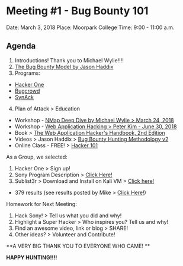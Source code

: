 ﻿

# Meeting #1 - Bug Bounty 101

Date: March 3, 2018
Place: Moorpark College
Time: 9:00 - 11:00 a.m.

 ## Agenda
 

 1. Introductions!  Thank you to Michael Wylie!!!!  
 2. [The Bug Bounty Model by Jason Haddix](https://www.darkreading.com/vulnerabilities---threats/the-bug-bounty-model-21-years-and-counting/a/d-id/1327752) 
 3. Programs:
 * [Hacker One](https://www.hackerone.com/start-hacking)
 * [Bugcrowd](https://bugcrowd.com/user/sign_up)
 * [SynAck](https://www.synack.com)
 4. Plan of Attack > Education
 * Workshop - [NMap Deep Dive by Michael Wylie > March 24, 2018](http://www.issa-vc.org/calendar.html) 
 * Workshop - [Web Application Hacking > Peter Kim - June 30, 2018](https://www.eventbrite.com/e/lethal-security-training-intro-to-web-application-hacking-101-tickets-41686831435)
 * Book > [The Web Application Hacker's Handbook, 2nd Edition](https://www.amazon.com/Web-Application-Hackers-Handbook-Exploiting/dp/1118026470) 
 * Videos > Jason Haddix > [Bug Bounty Hunting Methodology v2](https://www.youtube.com/watch?v=C4ZHAdI8o1w) 
 * Online Class - FREE!  > [Hacker 101](https://www.hacker101.com)

As a Group, we selected:

 1. Hacker One > Sign up!
 2. Sony Program Description > [Click Here!](https://hackerone.com/sony) 
 3. Sublist3r > Download and Install on Kali VM > [Click here!](https://github.com/aboul3la/Sublist3r) 
 * 379 results (see results posted by Mike > [Click Here!](https://github.com/r00tgate/bugbounty101/tree/master/Sony)) 

Homework for Next Meeting:
1. Hack Sony! > Tell us what you did and why!
2. Highlight a Super Hacker > Who inspires you?  Tell us and why!  
3. Find an awesome video, link or blog > SHARE!
4. Other ideas? > Volunteer and Contribute!  

**A VERY BIG THANK YOU TO EVERYONE WHO CAME!  **

**HAPPY HUNTING!!!!**



